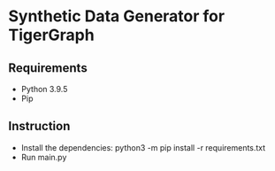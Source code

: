 # Synthetic Data Generator for TigerGraph
## Requirements
- Python 3.9.5
- Pip
## Instruction
- Install the dependencies: python3 -m pip install -r requirements.txt
- Run main.py